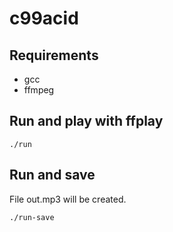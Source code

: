# c99acid

## Requirements
- gcc
- ffmpeg

## Run and play with ffplay
    ./run

## Run and save
File out.mp3 will be created.

    ./run-save
